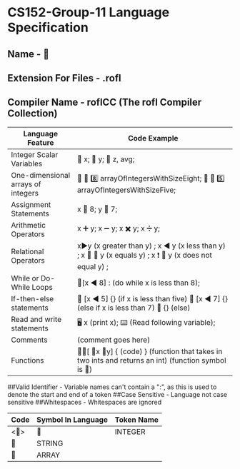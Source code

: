 # CS152-Group-11 Language Specification
## Name - :rofl:
## Extension For Files - .rofl
## Compiler Name - roflCC (The rofl Compiler Collection)
| Language Feature | Code Example |
| ---------------- | ------------ |
| Integer Scalar Variables | :1234: x; :1234: y; :1234: z, avg;
| One-dimensional arrays of integers | 📇 🔢 8️⃣ arrayOfIntegersWithSizeEight; 📇 🔢 5️⃣ arrayOfIntegersWithSizeFive; |
| Assignment Statements | x :heavy_equals_sign: 8; y :heavy_equals_sign: 7; |
| Arithmetic Operators | x ➕ y; x ➖ y; x ✖️ y; x ➗ y;|
| Relational Operators | x▶️y (x greater than y) ; x ◀️ y (x less than y) ; x :heavy_equals_sign: :heavy_equals_sign: y (x equals y) ; x ❗ :heavy_equals_sign: y (x does not equal y) ; | 
| While or Do-While Loops | 🔁[x ◀️ 8] : (do while x is less than 8); | 
| If-then-else statements | 🚦 [x ◀️ 5] {} (if x is less than five) 🚥 [x ◀️ 7] {} (else if x is less than 7) 🚦 {} (else) |
| Read and write statements | 🖥️ x (print x); ⌨️ (Read following variable); |
| Comments | (comment goes here) |
| Functions | 🔢🔣[ 🔢x 🔢y] { (code) }  (function that takes in two ints and returns an int) (function symbol is 🔣) |

##Valid Identifier - Variable names can't contain a ":", as this is used to denote the start and end of a token
##Case Sensitive - Language not case sensitive
##Whitespaces - Whitespaces are ignored

| Code | Symbol In Language | Token Name |
| ---- | ------------------ | ---------- |
| <:1234:> | 🔢 | INTEGER |
| 🔡 | STRING |
| 📇 | ARRAY |

